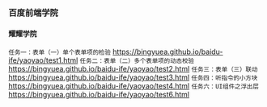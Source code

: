### 百度前端学院
#### 耀耀学院
`任务一：表单（一）单个表单项的检验` https://bingyuea.github.io/baidu-ife/yaoyao/test1.html
`任务二：表单（二）多个表单项的动态校验` https://bingyuea.github.io/baidu-ife/yaoyao/test2.html
`任务三：表单（三）联动` https://bingyuea.github.io/baidu-ife/yaoyao/test3.html
`任务四：听指令的小方块` https://bingyuea.github.io/baidu-ife/yaoyao/test4.html
`任务六：UI组件之浮出层` https://bingyuea.github.io/baidu-ife/yaoyao/test6.html




 
